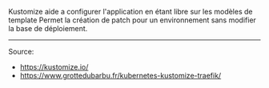 
Kustomize aide a configurer l'application en étant libre sur les modèles de template
Permet la création de patch pour un environnement sans modifier la base de déploiement.

--- 

Source:
- https://kustomize.io/
- https://www.grottedubarbu.fr/kubernetes-kustomize-traefik/